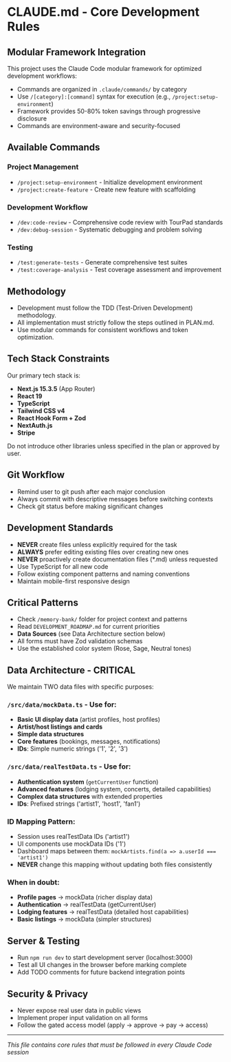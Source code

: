 # CLAUDE.md - Core Development Rules

## Modular Framework Integration
This project uses the Claude Code modular framework for optimized development workflows:
- Commands are organized in `.claude/commands/` by category
- Use `/[category]:[command]` syntax for execution (e.g., `/project:setup-environment`)
- Framework provides 50-80% token savings through progressive disclosure
- Commands are environment-aware and security-focused

## Available Commands

### Project Management
- `/project:setup-environment` - Initialize development environment
- `/project:create-feature` - Create new feature with scaffolding

### Development Workflow  
- `/dev:code-review` - Comprehensive code review with TourPad standards
- `/dev:debug-session` - Systematic debugging and problem solving

### Testing
- `/test:generate-tests` - Generate comprehensive test suites
- `/test:coverage-analysis` - Test coverage assessment and improvement

## Methodology
- Development must follow the TDD (Test-Driven Development) methodology.
- All implementation must strictly follow the steps outlined in PLAN.md.
- Use modular commands for consistent workflows and token optimization.

## Tech Stack Constraints
Our primary tech stack is:
- **Next.js 15.3.5** (App Router)
- **React 19**
- **TypeScript**
- **Tailwind CSS v4**
- **React Hook Form + Zod**
- **NextAuth.js**
- **Stripe**

Do not introduce other libraries unless specified in the plan or approved by user.

## Git Workflow
- Remind user to git push after each major conclusion
- Always commit with descriptive messages before switching contexts
- Check git status before making significant changes

## Development Standards
- **NEVER** create files unless explicitly required for the task
- **ALWAYS** prefer editing existing files over creating new ones
- **NEVER** proactively create documentation files (*.md) unless requested
- Use TypeScript for all new code
- Follow existing component patterns and naming conventions
- Maintain mobile-first responsive design

## Critical Patterns
- Check `/memory-bank/` folder for project context and patterns
- Read `DEVELOPMENT_ROADMAP.md` for current priorities
- **Data Sources** (see Data Architecture section below)
- All forms must have Zod validation schemas
- Use the established color system (Rose, Sage, Neutral tones)

## Data Architecture - CRITICAL
We maintain TWO data files with specific purposes:

### `/src/data/mockData.ts` - Use for:
- **Basic UI display data** (artist profiles, host profiles)
- **Artist/host listings and cards**
- **Simple data structures**
- **Core features** (bookings, messages, notifications)
- **IDs**: Simple numeric strings ('1', '2', '3')

### `/src/data/realTestData.ts` - Use for:
- **Authentication system** (`getCurrentUser` function)
- **Advanced features** (lodging system, concerts, detailed capabilities)
- **Complex data structures** with extended properties
- **IDs**: Prefixed strings ('artist1', 'host1', 'fan1')

### ID Mapping Pattern:
- Session uses realTestData IDs ('artist1')
- UI components use mockData IDs ('1') 
- Dashboard maps between them: `mockArtists.find(a => a.userId === 'artist1')`
- **NEVER** change this mapping without updating both files consistently

### When in doubt:
- **Profile pages** → mockData (richer display data)
- **Authentication** → realTestData (getCurrentUser)
- **Lodging features** → realTestData (detailed host capabilities)
- **Basic listings** → mockData (simpler structures)

## Server & Testing
- Run `npm run dev` to start development server (localhost:3000)
- Test all UI changes in the browser before marking complete
- Add TODO comments for future backend integration points

## Security & Privacy
- Never expose real user data in public views
- Implement proper input validation on all forms
- Follow the gated access model (apply → approve → pay → access)

---
*This file contains core rules that must be followed in every Claude Code session*